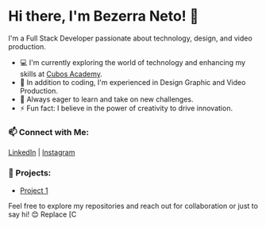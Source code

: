 # Hi there, I'm Bezerra Neto! 👋

I'm a Full Stack Developer passionate about technology, design, and video production.

- 💻 I'm currently exploring the world of technology and enhancing my skills at [Cubos Academy](your-cubos-link).
- 🎨 In addition to coding, I'm experienced in Design Graphic and Video Production.
- 🌱 Always eager to learn and take on new challenges.
- ⚡ Fun fact: I believe in the power of creativity to drive innovation.

### 📫 Connect with Me:

[LinkedIn]([your-linkedin-link](https://www.linkedin.com/in/bezerra-neto-devdesigner/)) | [Instagram]([your-twitter-link](https://www.instagram.com/bezerranetomkt/))

### 🚀 Projects:

- [Project 1](link-to-project-1)

Feel free to explore my repositories and reach out for collaboration or just to say hi! 😊
Replace [C

